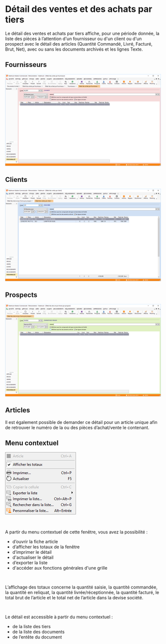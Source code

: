 # Détail des ventes et des achats par tiers

Le détail des ventes et achats par tiers affiche, pour une période donnée, 
 la liste des pièces à l’attention d'un fournisseur ou d'un client ou d'un 
 prospect avec le détail des articles (Quantité 
 Commandé, Livré, 
 Facturé, 
 Brut, Net), 
 avec ou sans les documents archivés et les lignes Texte.


## Fournisseurs


![](DetailAchatsFournisseurs.png)


## Clients


![](DetailVentesClients.png)


## Prospects


![](DetailDevisProspects.png)


## Articles


Il est également possible de demander ce détail pour un article unique 
 afin de retrouver le numéro de la ou des pièces d’achat/vente le contenant.


## Menu contextuel


![](MenuContextuel.png)


 


A partir du menu contextuel de cette fenêtre, vous avez la possibilité :


* d’ouvrir la fiche article
* d’afficher les totaux de la fenêtre
* d’imprimer le détail
* d'actualiser le détail
* d’exporter la liste
* d'accéder aux fonctions générales d'une grille


 


L’affichage des totaux concerne la quantité saisie, la quantité commandée, 
 la quantité en reliquat, la quantité livrée/réceptionnée, la quantité 
 facturé, le total brut de l’article et le total net de l’article dans 
 la devise société.


 


Le détail est accessible à partir du menu contextuel :


* de la liste des tiers
* de la liste des documents
* de l’entête du document


